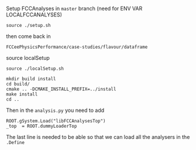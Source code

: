 Setup FCCAnalyses in ```master``` branch (need for ENV VAR LOCALFCCANALYSES)
```
source ./setup.sh
```

then come back in 
```
FCCeePhysicsPerformance/case-studies/flavour/dataframe
```

source localSetup

```
source ./localSetup.sh
```

```
mkdir build install
cd build/
cmake .. -DCMAKE_INSTALL_PREFIX=../install
make install
cd ..
```

Then in the ```analysis.py``` you need to add 

```
ROOT.gSystem.Load("libFCCAnalysesTop")
_top  = ROOT.dummyLoaderTop
```

The last line is needed to be able so that we can load all the analysers in the ```.Define```

